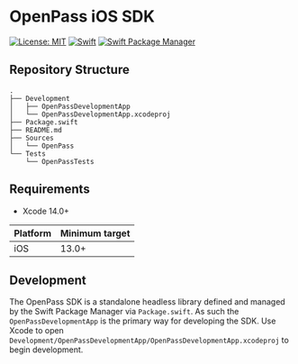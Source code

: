 # OpenPass iOS SDK

[![License: MIT](https://img.shields.io/badge/License-MIT-green.svg)](https://opensource.org/licenses/MIT)
[![Swift](https://img.shields.io/badge/Swift-5-orange)](https://img.shields.io/badge/Swift-5-orange)
[![Swift Package Manager](https://img.shields.io/badge/Swift_Package_Manager-compatible-blue)](https://img.shields.io/badge/Swift_Package_Manager-compatible-blue)

## Repository Structure

```
.
├── Development
│   ├── OpenPassDevelopmentApp
│   └── OpenPassDevelopmentApp.xcodeproj
├── Package.swift
├── README.md
├── Sources
│   └── OpenPass
└── Tests
    └── OpenPassTests
```

## Requirements

* Xcode 14.0+

| Platform | Minimum target |
| --- | --- |
| iOS | 13.0+ |

## Development

The OpenPass SDK is a standalone headless library defined and managed by the Swift Package Manager via `Package.swift`.  As such the `OpenPassDevelopmentApp` is the primary way for developing the SDK.  Use Xcode to open `Development/OpenPassDevelopmentApp/OpenPassDevelopmentApp.xcodeproj` to begin development.
